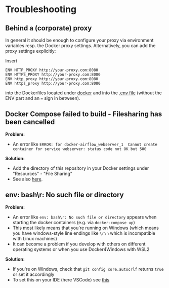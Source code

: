 # Troubleshooting

## Behind a (corporate) proxy
In general it should be enough to configure your proxy via environment variables resp. the Docker proxy settings.
Alternatively, you can add the proxy settings explicitly:

Insert

    ENV HTTP_PROXY http://your-proxy.com:8080
    ENV HTTPS_PROXY http://your-proxy.com:8080
    ENV http_proxy http://your-proxy.com:8080
    ENV https_proxy http://your-proxy.com:8080

into the Dockerfiles located under [docker](/docker) and into the [.env file](/.env) (without the ENV part and an `=` sign in between).

## Docker Compose failed to build - Filesharing has been cancelled
**Problem:**
* An error like `ERROR: for docker-airflow_webserver_1  Cannot create container for service webserver: status code not OK but 500`

**Solution:**
* Add the directory of this repository in your Docker settings under "Resources" - "File Sharing"
* See also [here](https://stackoverflow.com/questions/60754297/docker-compose-failed-to-build-filesharing-has-been-cancelled).

## env: bash\r: No such file or directory
**Problem:**
* An error like `env: bash\r: No such file or directory` appears when starting the docker containers (e.g. via `docker-compose up`)
* This most likely means that you're running on Windows (which means you have windows-style line endings like `\r\n` which is incompatible with Linux machines)
* It can become a problem if you develop with others on different operating systems or when you use Docker4Windows with WSL2

**Solution:**
* If you're on Windows, check that `git config core.autocrlf` returns `true` or set it accordingly
* To set this on your IDE (here VSCode) see [this](https://qvault.io/2020/06/18/how-to-get-consistent-line-breaks-in-vs-code-lf-vs-crlf/)